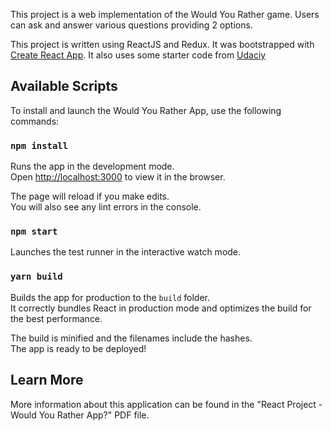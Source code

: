 This project is a web implementation of the Would You Rather game. Users can ask and answer various questions providing 2 options.

This project is written using ReactJS and Redux. It was bootstrapped with [Create React App](https://github.com/facebook/create-react-app). It also uses some starter code from [Udaciy](https://github.com/udacity/reactnd-project-would-you-rather-starter)

## Available Scripts

To install and launch the Would You Rather App, use the following commands:

### `npm install`

Runs the app in the development mode.<br />
Open [http://localhost:3000](http://localhost:3000) to view it in the browser.

The page will reload if you make edits.<br />
You will also see any lint errors in the console.

### `npm start`

Launches the test runner in the interactive watch mode.<br />

### `yarn build`

Builds the app for production to the `build` folder.<br />
It correctly bundles React in production mode and optimizes the build for the best performance.

The build is minified and the filenames include the hashes.<br />
The app is ready to be deployed!

## Learn More

More information about this application can be found in the "React Project - Would You Rather App?" PDF file.
